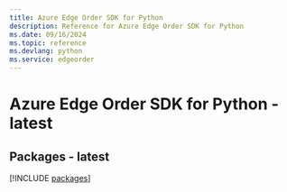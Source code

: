 ```yaml
---
title: Azure Edge Order SDK for Python
description: Reference for Azure Edge Order SDK for Python
ms.date: 09/16/2024
ms.topic: reference
ms.devlang: python
ms.service: edgeorder
---
```

# Azure Edge Order SDK for Python - latest
## Packages - latest
[!INCLUDE [packages](edge-order-index.md)]